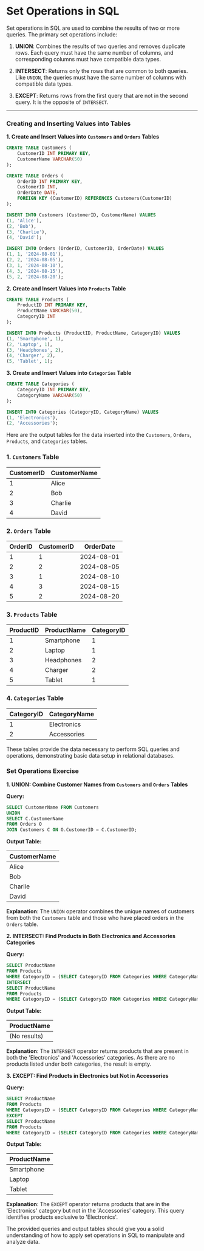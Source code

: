 # Set Operations in SQL

Set operations in SQL are used to combine the results of two or more queries. The primary set operations include:

1. **UNION**: Combines the results of two queries and removes duplicate rows. Each query must have the same number of columns, and corresponding columns must have compatible data types.

2. **INTERSECT**: Returns only the rows that are common to both queries. Like `UNION`, the queries must have the same number of columns with compatible data types.

3. **EXCEPT**: Returns rows from the first query that are not in the second query. It is the opposite of `INTERSECT`.

---

### **Creating and Inserting Values into Tables**

**1. Create and Insert Values into `Customers` and `Orders` Tables**

```sql
CREATE TABLE Customers (
    CustomerID INT PRIMARY KEY,
    CustomerName VARCHAR(50)
);

CREATE TABLE Orders (
    OrderID INT PRIMARY KEY,
    CustomerID INT,
    OrderDate DATE,
    FOREIGN KEY (CustomerID) REFERENCES Customers(CustomerID)
);

INSERT INTO Customers (CustomerID, CustomerName) VALUES
(1, 'Alice'),
(2, 'Bob'),
(3, 'Charlie'),
(4, 'David');

INSERT INTO Orders (OrderID, CustomerID, OrderDate) VALUES
(1, 1, '2024-08-01'),
(2, 2, '2024-08-05'),
(3, 1, '2024-08-10'),
(4, 3, '2024-08-15'),
(5, 2, '2024-08-20');
```

**2. Create and Insert Values into `Products` Table**

```sql
CREATE TABLE Products (
    ProductID INT PRIMARY KEY,
    ProductName VARCHAR(50),
    CategoryID INT
);

INSERT INTO Products (ProductID, ProductName, CategoryID) VALUES
(1, 'Smartphone', 1),
(2, 'Laptop', 1),
(3, 'Headphones', 2),
(4, 'Charger', 2),
(5, 'Tablet', 1);
```

**3. Create and Insert Values into `Categories` Table**

```sql
CREATE TABLE Categories (
    CategoryID INT PRIMARY KEY,
    CategoryName VARCHAR(50)
);

INSERT INTO Categories (CategoryID, CategoryName) VALUES
(1, 'Electronics'),
(2, 'Accessories');
```

Here are the output tables for the data inserted into the `Customers`, `Orders`, `Products`, and `Categories` tables.

### 1. `Customers` Table

| **CustomerID** | **CustomerName** |
|----------------|------------------|
| 1              | Alice            |
| 2              | Bob              |
| 3              | Charlie          |
| 4              | David            |

### 2. `Orders` Table

| **OrderID** | **CustomerID** | **OrderDate** |
|-------------|----------------|---------------|
| 1           | 1              | 2024-08-01    |
| 2           | 2              | 2024-08-05    |
| 3           | 1              | 2024-08-10    |
| 4           | 3              | 2024-08-15    |
| 5           | 2              | 2024-08-20    |

### 3. `Products` Table

| **ProductID** | **ProductName** | **CategoryID** |
|---------------|-----------------|----------------|
| 1             | Smartphone      | 1              |
| 2             | Laptop          | 1              |
| 3             | Headphones      | 2              |
| 4             | Charger         | 2              |
| 5             | Tablet          | 1              |

### 4. `Categories` Table

| **CategoryID** | **CategoryName** |
|----------------|------------------|
| 1              | Electronics      |
| 2              | Accessories      |

These tables provide the data necessary to perform SQL queries and operations, demonstrating basic data setup in relational databases.

### **Set Operations Exercise**

**1. UNION: Combine Customer Names from `Customers` and `Orders` Tables**

**Query:**

```sql
SELECT CustomerName FROM Customers
UNION
SELECT C.CustomerName
FROM Orders O
JOIN Customers C ON O.CustomerID = C.CustomerID;
```

**Output Table:**

| **CustomerName** |
|------------------|
| Alice            |
| Bob              |
| Charlie          |
| David            |

**Explanation**: The `UNION` operator combines the unique names of customers from both the `Customers` table and those who have placed orders in the `Orders` table.

**2. INTERSECT: Find Products in Both Electronics and Accessories Categories**

**Query:**

```sql
SELECT ProductName
FROM Products
WHERE CategoryID = (SELECT CategoryID FROM Categories WHERE CategoryName = 'Electronics')
INTERSECT
SELECT ProductName
FROM Products
WHERE CategoryID = (SELECT CategoryID FROM Categories WHERE CategoryName = 'Accessories');
```

**Output Table:**

| **ProductName** |
|-----------------|
| (No results)    |

**Explanation**: The `INTERSECT` operator returns products that are present in both the 'Electronics' and 'Accessories' categories. As there are no products listed under both categories, the result is empty.

**3. EXCEPT: Find Products in Electronics but Not in Accessories**

**Query:**

```sql
SELECT ProductName
FROM Products
WHERE CategoryID = (SELECT CategoryID FROM Categories WHERE CategoryName = 'Electronics')
EXCEPT
SELECT ProductName
FROM Products
WHERE CategoryID = (SELECT CategoryID FROM Categories WHERE CategoryName = 'Accessories');
```

**Output Table:**

| **ProductName** |
|-----------------|
| Smartphone      |
| Laptop          |
| Tablet          |

**Explanation**: The `EXCEPT` operator returns products that are in the 'Electronics' category but not in the 'Accessories' category. This query identifies products exclusive to 'Electronics'.

The provided queries and output tables should give you a solid understanding of how to apply set operations in SQL to manipulate and analyze data.
